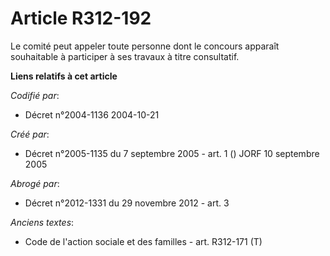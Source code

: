 # Article R312-192

Le comité peut appeler toute personne dont le concours apparaît souhaitable à participer à ses travaux à titre consultatif.

**Liens relatifs à cet article**

_Codifié par_:

  - Décret n°2004-1136 2004-10-21

_Créé par_:

  - Décret n°2005-1135 du 7 septembre 2005 - art. 1 () JORF 10 septembre 2005

_Abrogé par_:

  - Décret n°2012-1331 du 29 novembre 2012 - art. 3

_Anciens textes_:

  - Code de l'action sociale et des familles - art. R312-171 (T)
